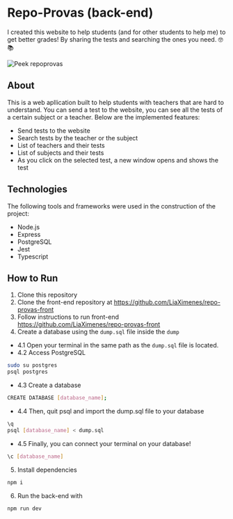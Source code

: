 # Repo-Provas (back-end)
I created this website to help students (and for other students to help me) to get better grades! By sharing the tests and searching the ones you need. 🤓📚

![Peek repoprovas](https://user-images.githubusercontent.com/81389119/129644788-5a35f509-c16d-4127-8192-897f0583db0f.gif)

## About
This is a web apllication built to help students with teachers that are hard to understand. You can send a test to the website, you can see all the tests of a certain subject or a teacher.
Below are the implemented features:

* Send tests to the website
* Search tests by the teacher or the subject
* List of teachers and their tests
* List of subjects and their tests
* As you click on the selected test, a new window opens and shows the test

## Technologies
The following tools and frameworks were used in the construction of the project:

* Node.js
* Express
* PostgreSQL
* Jest
* Typescript


## How to Run
1. Clone this repository
2. Clone the front-end repository at https://github.com/LiaXimenes/repo-provas-front
3. Follow instructions to run front-end https://github.com/LiaXimenes/repo-provas-front
4. Create a database using the ``dump.sql`` file inside the ``dump``
- 4.1 Open your terminal in the same path as the ``dump.sql`` file is located.
- 4.2 Access PostgreSQL
```bash
sudo su postgres
psql postgres
```
- 4.3 Create a database
```bash
CREATE DATABASE [database_name];
```
- 4.4 Then, quit psql and import the dump.sql file to your database
```bash
\q
psql [database_name] < dump.sql
```
- 4.5 Finally, you can connect your terminal on your database!
```bash
\c [database_name]
```
5. Install dependencies
```bash
npm i
```
6. Run the back-end with
```bash
npm run dev
```
